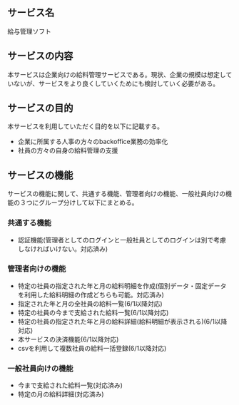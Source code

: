 ## サービス名
給与管理ソフト

## サービスの内容
本サービスは企業向けの給料管理サービスである。現状、企業の規模は想定していないが、サービスをより良くしていくためにも検討していく必要がある。

## サービスの目的
本サービスを利用していただく目的を以下に記載する。
* 企業に所属する人事の方々のbackoffice業務の効率化
* 社員の方々の自身の給料管理の支援

## サービスの機能
サービスの機能に関して、共通する機能、管理者向けの機能、一般社員向けの機能の３つにグループ分けして以下にまとめる。

### 共通する機能
* 認証機能(管理者としてのログインと一般社員としてのログインは別で考慮しなければいけない。対応済み)

### 管理者向けの機能
* 特定の社員の指定された年と月の給料明細を作成(個別データ・固定データを利用した給料明細の作成どちらも可能。対応済み)
* 指定された年と月の全社員の給料一覧(6/1以降対応)
* 特定の社員の今まで支給された給料一覧(6/1以降対応)
* 特定の社員の指定された年と月の給料詳細(給料明細が表示される)(6/1以降対応)
* 本サービスの決済機能(6/1以降対応)
* csvを利用して複数社員の給料一括登録(6/1以降対応)

### 一般社員向けの機能
* 今まで支給された給料一覧(対応済み)
* 特定の月の給料詳細(対応済み)
